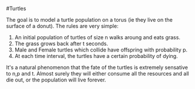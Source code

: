 #Turtles

The goal is to model a turtle population on a torus (ie they live on the surface of a donut).
The rules are very simple:

1. An initial population of turtles of size n walks aroung and eats grass.
2. The grass grows back after t seconds.
3. Male and Female turtles which collide have offspring with probability p.
4. At each time interval, the turtles have a certain probability of dying. 

It's a natural phenomenon that the fate of the turtles is extremely sensative to n,p and t. 
Almost surely they will either consume all the resources and all die out, or the population will
live forever. 
